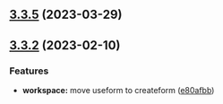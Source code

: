 ## [3.3.5](https://github.com/jucian0/createform/compare/v3.3.4...v3.3.5) (2023-03-29)

## [3.3.2](https://github.com/jucian0/createform/compare/v3.3.1...v3.3.2) (2023-02-10)

### Features

- **workspace:** move useform to createform ([e80afbb](https://github.com/jucian0/createform/commit/e80afbb09757a0d4c6109b50e5f418b3743a4d48))
